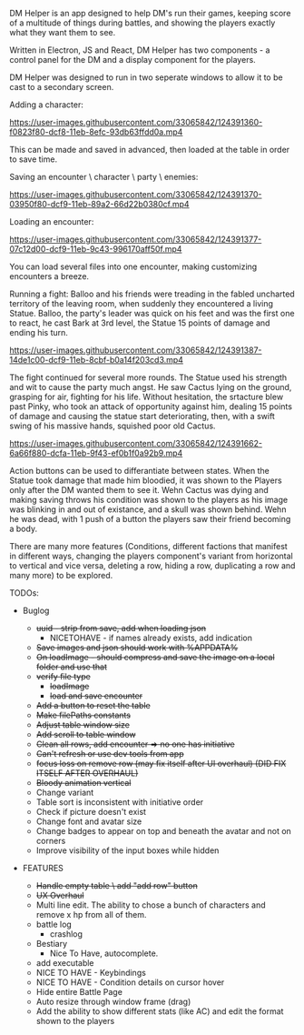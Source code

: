 DM Helper is an app designed to help DM's run their games, keeping score of a multitude of things during battles, and showing the players exactly what they want them to see.

Written in Electron, JS and React, DM Helper has two components - a control panel for the DM and a display component for the players.

DM Helper was designed to run in two seperate windows to allow it to be cast to a secondary screen.

Adding a character:



https://user-images.githubusercontent.com/33065842/124391360-f0823f80-dcf8-11eb-8efc-93db63ffdd0a.mp4




This can be made and saved in advanced, then loaded at the table in order to save time.

Saving an encounter \ character \ party \ enemies:


https://user-images.githubusercontent.com/33065842/124391370-03950f80-dcf9-11eb-89a2-66d22b0380cf.mp4



Loading an encounter:


https://user-images.githubusercontent.com/33065842/124391377-07c12d00-dcf9-11eb-9c43-996170aff50f.mp4



You can load several files into one encounter, making customizing encounters a breeze.


Running a fight:
Balloo and his friends were treading in the fabled uncharted territory of the leaving room, when suddenly they encountered a living Statue.
Balloo, the party's leader was quick on his feet and was the first one to react, he cast Bark at 3rd level, the Statue 15 points of damage and ending his turn.


https://user-images.githubusercontent.com/33065842/124391387-14de1c00-dcf9-11eb-8cbf-b0a14f203cd3.mp4




The fight continued for several more rounds.
The Statue used his strength and wit to cause the party much angst.
He saw Cactus lying on the ground, grasping for air, fighting for his life.
Without hesitation, the srtacture blew past Pinky, who took an attack of opportunity against him, dealing 15 points of damage and causing the statue start deteriorating, then, with a swift swing of his massive hands, squished poor old Cactus.


https://user-images.githubusercontent.com/33065842/124391662-6a66f880-dcfa-11eb-9f43-ef0b1f0a92b9.mp4



Action buttons can be used to differantiate between states.
When the Statue took damage that made him bloodied, it was shown to the Players only after the DM wanted them to see it.
Wehn Cactus was dying and making saving throws his condition was shown to the players as his image was blinking in and out of existance, and a skull was shown behind. Wehn he was dead, with 1 push of a button the players saw their friend becoming a body.

There are many more features (Conditions, different factions that manifest in different ways, changing the players component's variant from horizontal to vertical and vice versa, deleting a row, hiding a row, duplicating a row and many more) to be explored.

TODOs:

* Buglog
    * ~~uuid - strip from save, add when loading json~~
        * NICETOHAVE - if names already exists, add indication
    * ~~Save images and json should work with %APPDATA%~~
    * ~~On loadImage - should compress and save the image on a local folder and use that~~
    * ~~verify file type~~
        * ~~loadImage~~
        * ~~load and save encounter~~
    * ~~Add a button to reset the table~~
    * ~~Make filePaths constants~~
    * ~~Adjust table window size~~
    * ~~Add scroll to table window~~
    * ~~Clean all rows, add encounter => no one has initiative~~
    * ~~Can't refresh or use dev tools from app~~
    * ~~focus loss on remove row (may fix itself after UI overhaul) (DID FIX ITSELF AFTER OVERHAUL)~~
    * ~~Bloody animation vertical~~
    * Change variant
    * Table sort is inconsistent with initiative order
    * Check if picture doesn't exist
    * Change font and avatar size
    * Change badges to appear on top and beneath the avatar and not on corners
    * Improve visibility of the input boxes while hidden

* FEATURES
    * ~~Handle empty table \ add "add row" button~~
    * ~~UX Overhaul~~
    * Multi line edit. The ability to chose a bunch of characters and remove x hp from all of them.
    * battle log
        * crashlog
    * Bestiary
        * Nice To Have, autocomplete.
    * add executable
    * NICE TO HAVE - Keybindings
    * NICE TO HAVE - Condition details on cursor hover
    * Hide entire Battle Page
    * Auto resize through window frame (drag)
    * Add the ability to show different stats (like AC) and edit the format shown to the players
